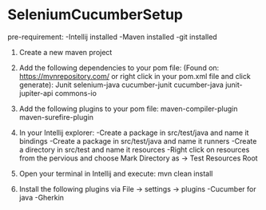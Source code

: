 # SeleniumCucumberSetup

pre-requirement: 
    -Intellij installed 
    -Maven installed 
    -git installed

1. Create a new maven project

2. Add the following dependencies to your pom file:
   (Found on: https://mvnrepository.com/ or right click in your pom.xml file and click generate):
   Junit 
   selenium-java 
   cucumber-junit 
   cucumber-java 
   junit-jupiter-api 
   commons-io

3. Add the following plugins to your pom file: 
    maven-compiler-plugin 
    maven-surefire-plugin

4. In your Intellij explorer:
    -Create a package in src/test/java and name it bindings 
    -Create a package in src/test/java and name it runners 
    -Create a directory in src/test and name it resources 
    -Right click on resources from the pervious and choose Mark Directory as -> Test Resources Root

5. Open your terminal in Intellij and execute: mvn clean install

6. Install the following plugins via File -> settings -> plugins 
    -Cucumber for java 
    -Gherkin
